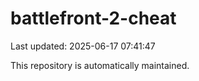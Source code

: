 # battlefront-2-cheat

Last updated: 2025-06-17 07:41:47

This repository is automatically maintained.
